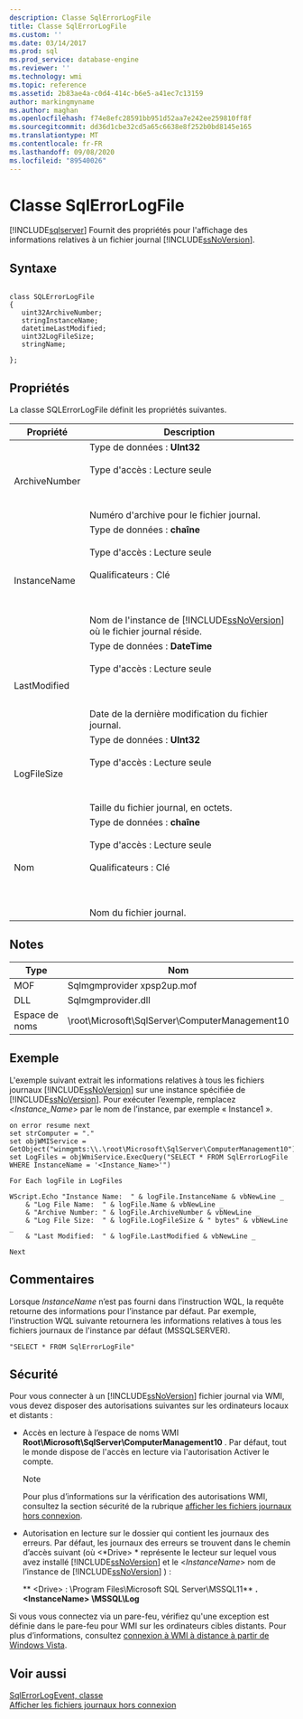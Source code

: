 ```yaml
---
description: Classe SqlErrorLogFile
title: Classe SqlErrorLogFile
ms.custom: ''
ms.date: 03/14/2017
ms.prod: sql
ms.prod_service: database-engine
ms.reviewer: ''
ms.technology: wmi
ms.topic: reference
ms.assetid: 2b83ae4a-c0d4-414c-b6e5-a41ec7c13159
author: markingmyname
ms.author: maghan
ms.openlocfilehash: f74e8efc28591bb951d52aa7e242ee259810ff8f
ms.sourcegitcommit: dd36d1cbe32cd5a65c6638e8f252b0bd8145e165
ms.translationtype: MT
ms.contentlocale: fr-FR
ms.lasthandoff: 09/08/2020
ms.locfileid: "89540026"
---
```

# <a name="sqlerrorlogfile-class"></a>Classe SqlErrorLogFile
[!INCLUDE[sqlserver](../../includes/applies-to-version/sqlserver.md)]
  Fournit des propriétés pour l'affichage des informations relatives à un fichier journal [!INCLUDE[ssNoVersion](../../includes/ssnoversion-md.md)].  
  
## <a name="syntax"></a>Syntaxe  
  
```  
  
class SQLErrorLogFile  
{  
   uint32ArchiveNumber;  
   stringInstanceName;  
   datetimeLastModified;  
   uint32LogFileSize;  
   stringName;  
  
};  
```  
  
## <a name="properties"></a>Propriétés  
 La classe SQLErrorLogFile définit les propriétés suivantes.  
  
| Propriété | Description |
| -------- | ----------- |
|ArchiveNumber|Type de données : **UInt32**<br /><br /> Type d'accès : Lecture seule<br /><br /> <br /><br /> Numéro d'archive pour le fichier journal.|  
|InstanceName|Type de données : **chaîne**<br /><br /> Type d'accès : Lecture seule<br /><br /> Qualificateurs : Clé<br /><br /> <br /><br /> Nom de l'instance de [!INCLUDE[ssNoVersion](../../includes/ssnoversion-md.md)] où le fichier journal réside.|  
|LastModified|Type de données : **DateTime**<br /><br /> Type d'accès : Lecture seule<br /><br /> <br /><br /> Date de la dernière modification du fichier journal.|  
|LogFileSize|Type de données : **UInt32**<br /><br /> Type d'accès : Lecture seule<br /><br /> <br /><br /> Taille du fichier journal, en octets.|  
|Nom|Type de données : **chaîne**<br /><br /> Type d'accès : Lecture seule<br /><br /> Qualificateurs : Clé<br /><br /> <br /><br /> Nom du fichier journal.|  
  
## <a name="remarks"></a>Notes  
  
| Type | Nom |
| ---- | ---- |
|MOF|Sqlmgmprovider xpsp2up.mof|  
|DLL|Sqlmgmprovider.dll|  
|Espace de noms|\root\Microsoft\SqlServer\ComputerManagement10|  
  
## <a name="example"></a>Exemple  
 L'exemple suivant extrait les informations relatives à tous les fichiers journaux [!INCLUDE[ssNoVersion](../../includes/ssnoversion-md.md)] sur une instance spécifiée de [!INCLUDE[ssNoVersion](../../includes/ssnoversion-md.md)]. Pour exécuter l’exemple, remplacez \<*Instance_Name*> par le nom de l’instance, par exemple « Instance1 ».  
  
```  
on error resume next  
set strComputer = "."  
set objWMIService = GetObject("winmgmts:\\.\root\Microsoft\SqlServer\ComputerManagement10")  
set LogFiles = objWmiService.ExecQuery("SELECT * FROM SqlErrorLogFile WHERE InstanceName = '<Instance_Name>'")  
  
For Each logFile in LogFiles  
  
WScript.Echo "Instance Name:  " & logFile.InstanceName & vbNewLine _  
    & "Log File Name:  " & logFile.Name & vbNewLine _  
    & "Archive Number: " & logFile.ArchiveNumber & vbNewLine _  
    & "Log File Size:  " & logFile.LogFileSize & " bytes" & vbNewLine _  
    & "Last Modified:  " & logFile.LastModified & vbNewLine _  
  
Next   
```  
  
## <a name="comments"></a>Commentaires  
 Lorsque *InstanceName* n’est pas fourni dans l’instruction WQL, la requête retourne des informations pour l’instance par défaut. Par exemple, l'instruction WQL suivante retournera les informations relatives à tous les fichiers journaux de l'instance par défaut (MSSQLSERVER).  
  
```  
"SELECT * FROM SqlErrorLogFile"  
```  
  
## <a name="security"></a>Sécurité  
 Pour vous connecter à un [!INCLUDE[ssNoVersion](../../includes/ssnoversion-md.md)] fichier journal via WMI, vous devez disposer des autorisations suivantes sur les ordinateurs locaux et distants :  
  
-   Accès en lecture à l’espace de noms WMI **Root\Microsoft\SqlServer\ComputerManagement10** . Par défaut, tout le monde dispose de l'accès en lecture via l'autorisation Activer le compte.  
  
    > [!NOTE]  
    >  Pour plus d’informations sur la vérification des autorisations WMI, consultez la section sécurité de la rubrique [afficher les fichiers journaux hors connexion](../../relational-databases/logs/view-offline-log-files.md).  
  
-   Autorisation en lecture sur le dossier qui contient les journaux des erreurs. Par défaut, les journaux des erreurs se trouvent dans le chemin d’accès suivant (où \<*Drive> * représente le lecteur sur lequel vous avez installé [!INCLUDE[ssNoVersion](../../includes/ssnoversion-md.md)] et le \<*InstanceName*> nom de l’instance de [!INCLUDE[ssNoVersion](../../includes/ssnoversion-md.md)] ) :  
  
     ** \<Drive> : \Program Files\Microsoft SQL Server\MSSQL11** **. \<InstanceName> \MSSQL\Log**  
  
 Si vous vous connectez via un pare-feu, vérifiez qu'une exception est définie dans le pare-feu pour WMI sur les ordinateurs cibles distants. Pour plus d’informations, consultez [connexion à WMI à distance à partir de Windows Vista](https://go.microsoft.com/fwlink/?LinkId=178848).  
  
## <a name="see-also"></a>Voir aussi  
 [SqlErrorLogEvent, classe](../../relational-databases/wmi-provider-configuration-classes/sqlerrorlogevent-class.md)   
 [Afficher les fichiers journaux hors connexion](../../relational-databases/logs/view-offline-log-files.md)  
  
  
